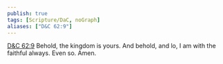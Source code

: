 ```yaml
---
publish: true
tags: [Scripture/DaC, noGraph]
aliases: ["D&C 62:9"]
---
```

[D&C 62:9](https://churchofjesuschrist.org/study/scriptures/dc-testament/dc/62?lang=eng&id=p9#p9) Behold, the kingdom is yours. And behold, and lo, I am with the faithful always. Even so. Amen.





